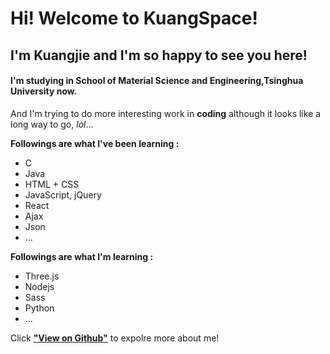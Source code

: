 # Hi! Welcome to KuangSpace! 

## I'm **Kuangjie** and I'm so happy to see you here!

#### I'm studying in **School of Material Science and Engineering,Tsinghua University** now.

And I'm trying to do more interesting work in **coding** although it looks like a long way to go, *lol*...

**Followings are what I've been learning :**

* C
* Java
* HTML + CSS
* JavaScript, jQuery
* React
* Ajax
* Json
* ...

**Followings are what I'm learning :**
* Three.js
* Nodejs
* Sass
* Python
* ...


Click [**"View on Github"**](https://github.com/KuangJie7) to expolre more about me!
